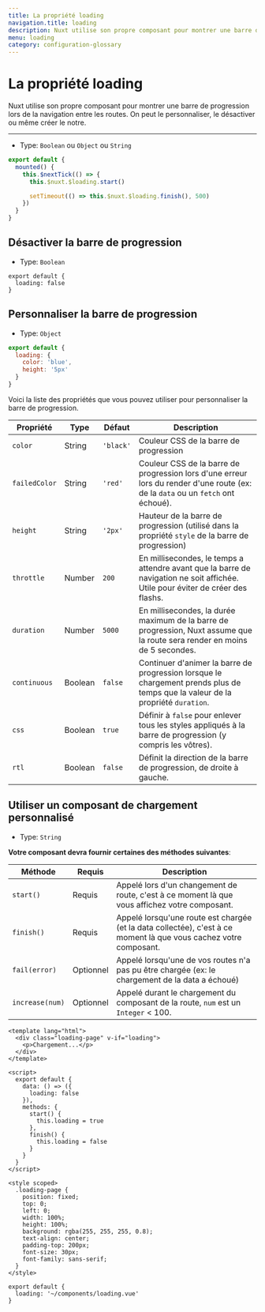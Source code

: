 ```yaml
---
title: La propriété loading
navigation.title: loading
description: Nuxt utilise son propre composant pour montrer une barre de progression lors de la navigation entre les routes. On peut le personnaliser, le désactiver ou même créer le notre.
menu: loading
category: configuration-glossary
---
```

# La propriété loading

Nuxt utilise son propre composant pour montrer une barre de progression lors de la navigation entre les routes. On peut le personnaliser, le désactiver ou même créer le notre.

---

- Type: `Boolean` ou `Object` ou `String`


```javascript
export default {
  mounted() {
    this.$nextTick(() => {
      this.$nuxt.$loading.start()

      setTimeout(() => this.$nuxt.$loading.finish(), 500)
    })
  }
}
```

## Désactiver la barre de progression

- Type: `Boolean`

```js{}[nuxt.config.js]
export default {
  loading: false
}
```

## Personnaliser la barre de progression

- Type: `Object`

```js
export default {
  loading: {
    color: 'blue',
    height: '5px'
  }
}
```

Voici la liste des propriétés que vous pouvez utiliser pour personnaliser la barre de progression.

| Propriété   | Type    | Défaut  | Description                                                                                                                     |
| ----------- | ------- | ------- | ------------------------------------------------------------------------------------------------------------------------------- |
| `color`       | String  | `'black'` | Couleur CSS de la barre de progression                                                                                          |
| `failedColor` | String  | `'red'`   | Couleur CSS de la barre de progression lors d'une erreur lors du render d'une route (ex: de la `data` ou un `fetch` ont échoué).    |
| `height`      | String  | `'2px'`   | Hauteur de la barre de progression (utilisé dans la propriété `style` de la barre de progression)                               |
| `throttle`    | Number  | `200`     | En millisecondes, le temps a attendre avant que la barre de navigation ne soit affichée. Utile pour éviter de créer des flashs. |
| `duration`    | Number  | `5000`    | En millisecondes, la durée maximum de la barre de progression, Nuxt assume que la route sera render en moins de 5 secondes.  |
| `continuous`  | Boolean | `false`   | Continuer d'animer la barre de progression lorsque le chargement prends plus de temps que la valeur de la propriété `duration`. |
| `css`         | Boolean | `true`    | Définir à `false` pour enlever tous les styles appliqués à la barre de progression (y compris les vôtres).                      |
| `rtl`         | Boolean | `false`   | Définit la direction de la barre de progression, de droite à gauche.                                                            |

## Utiliser un composant de chargement personnalisé

- Type: `String`

**Votre composant devra fournir certaines des méthodes suivantes**:

| Méthode       | Requis    | Description                                                                                                       |
| ------------- | --------- | ----------------------------------------------------------------------------------------------------------------- |
| `start()`       | Requis    | Appelé lors d'un changement de route, c'est à ce moment là que vous affichez votre composant.                     |
| `finish()`      | Requis    | Appelé lorsqu'une route est chargée (et la data collectée), c'est à ce moment là que vous cachez votre composant. |
| `fail(error)`   | Optionnel | Appelé lorsqu'une de vos routes n'a pas pu être chargée (ex: le chargement de la data a échoué)                   |
| `increase(num)` | Optionnel | Appelé durant le chargement du composant de la route, `num` est un `Integer` < 100.                               |

```html{}[components/loading.vue]
<template lang="html">
  <div class="loading-page" v-if="loading">
    <p>Chargement...</p>
  </div>
</template>

<script>
  export default {
    data: () => ({
      loading: false
    }),
    methods: {
      start() {
        this.loading = true
      },
      finish() {
        this.loading = false
      }
    }
  }
</script>

<style scoped>
  .loading-page {
    position: fixed;
    top: 0;
    left: 0;
    width: 100%;
    height: 100%;
    background: rgba(255, 255, 255, 0.8);
    text-align: center;
    padding-top: 200px;
    font-size: 30px;
    font-family: sans-serif;
  }
</style>
```

```js{}[nuxt.config.js]
export default {
  loading: '~/components/loading.vue'
}
```
